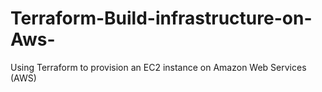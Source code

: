 # Terraform-Build-infrastructure-on-Aws-
Using Terraform to provision an EC2 instance on Amazon Web Services (AWS)

